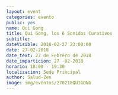 ```yaml
---
layout: event
categories: evento
public: yes
name: Qui Gong
title: Qui Gong, los 6 Sonidos Curativos
subtitle:
dateVisible: 2018-02-27 23:00:00
date: 27-02-2018
date_text: 27 de Febrero de 2018
date_imparticion: 27 -02-2018
horario: 18:00 - 19:30
localizacion: Sede Principal
author: Salud-Zen
image: img/eventos/270218QUIGONG
---
```

